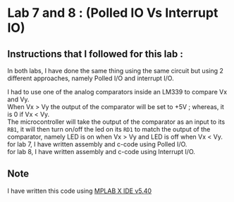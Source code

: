 # Lab 7 and 8 : (Polled IO Vs Interrupt IO)

## Instructions that I followed for this lab :
In both labs, I have done the same thing using the same circuit but using 2 different approaches, namely Polled I/O and interrupt I/O.

I had to use one of the analog comparators inside an LM339 to compare Vx and Vy.\
When Vx > Vy the output of the comparator will be set to +5V ; whereas, it is 0 if Vx < Vy.\
The microcontroller will take the output of the comparator as an input to its `RB1`, it will then turn on/off the led on its `RD1` to match the output of the comparator, namely LED is on when Vx > Vy and LED is off when Vx < Vy.\
for lab 7, I have written assembly and c-code using Polled I/O.\
for lab 8, I have written assembly and c-code using Interrupt I/O.

## Note
I have written this code using [MPLAB X IDE v5.40](https://www.microchip.com/mplab/mplab-x-ide)
